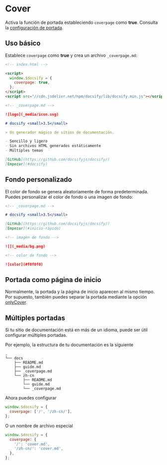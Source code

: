 # Cover

Activa la función de portada estableciendo `coverpage` como **true**. Consulta la [configuración de portada](/es/configuration.md#coverpage).

## Uso básico

Establece `coverpage` como **true** y crea un archivo `_coverpage.md`:

```html
<!-- index.html -->

<script>
  window.$docsify = {
    coverpage: true,
  };
</script>
<script src="//cdn.jsdelivr.net/npm/docsify/lib/docsify.min.js"></script>
```

```markdown
<!-- _coverpage.md -->

![logo](_media/icon.svg)

# docsify <small>3.5</small>

> Un generador mágico de sitios de documentación.

- Sencillo y ligero
- Sin archivos HTML generados estáticamente
- Múltiples temas

[GitHub](https://github.com/docsifyjs/docsify/)
[Empezar](#docsify)
```

## Fondo personalizado

El color de fondo se genera aleatoriamente de forma predeterminada. Puedes personalizar el color de fondo o una imagen de fondo:

```markdown
<!-- _coverpage.md -->

# docsify <small>3.5</small>

[GitHub](https://github.com/docsifyjs/docsify/)
[Empezar](#inicio-rápido)

<!-- imagen de fondo -->

![](_media/bg.png)

<!-- color de fondo -->

![color](#f0f0f0)
```

## Portada como página de inicio

Normalmente, la portada y la página de inicio aparecen al mismo tiempo. Por supuesto, también puedes separar la portada mediante la opción [onlyCover](/es/configuration.md#onlycover).

## Múltiples portadas

Si tu sitio de documentación está en más de un idioma, puede ser útil configurar múltiples portadas.

Por ejemplo, la estructura de tu documentación es la siguiente

```text
.
└── docs
    ├── README.md
    ├── guide.md
    ├── _coverpage.md
    └── zh-cn
        ├── README.md
        └── guide.md
        └── _coverpage.md
```

Ahora puedes configurar

```js
window.$docsify = {
  coverpage: ['/', '/zh-cn/'],
};
```

O un nombre de archivo especial

```js
window.$docsify = {
  coverpage: {
    '/': 'cover.md',
    '/zh-cn/': 'cover.md',
  },
};
```

